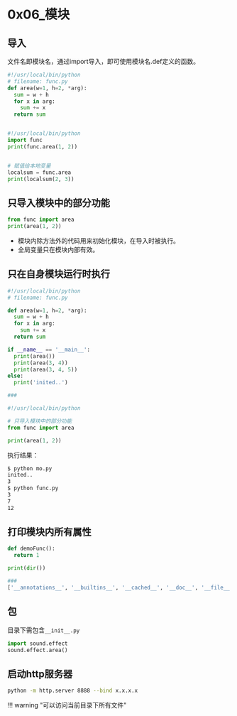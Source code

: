 # 0x06_模块

## 导入

文件名即模块名，通过import导入，即可使用模块名.def定义的函数。

```python
#!/usr/local/bin/python
# filename: func.py
def area(w=1, h=2, *arg):
  sum = w + h
  for x in arg:
    sum += x
  return sum


#!/usr/local/bin/python
import func
print(func.area(1, 2))


# 赋值给本地变量
localsum = func.area
print(localsum(2, 3))
```

## 只导入模块中的部分功能

```python
from func import area
print(area(1, 2))
```

- 模块内除方法外的代码用来初始化模块，在导入时被执行。
- 全局变量只在模块内部有效。

## 只在自身模块运行时执行

```python
#!/usr/local/bin/python
# filename: func.py

def area(w=1, h=2, *arg):
  sum = w + h
  for x in arg:
    sum += x
  return sum

if __name__ == '__main__':
  print(area())
  print(area(3, 4))
  print(area(3, 4, 5))
else:
  print('inited..')

###

#!/usr/local/bin/python

# 只导入模块中的部分功能
from func import area

print(area(1, 2))
```

执行结果：  
```bash
$ python mo.py
inited..
3
$ python func.py
3
7
12
```

## 打印模块内所有属性

```python
def demoFunc():
  return 1

print(dir())

###
['__annotations__', '__builtins__', '__cached__', '__doc__', '__file__', '__loader__', '__name__', '__package__', '__spec__', 'demoFunc']
```

## 包

目录下需包含`__init__.py`  
```python
import sound.effect
sound.effect.area()
```


## 启动http服务器

```bash
python -m http.server 8888 --bind x.x.x.x
```

!!! warning "可以访问当前目录下所有文件"
